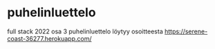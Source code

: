 # puhelinluettelo
 full stack 2022 osa 3
 puhelinluettelo löytyy osoitteesta
https://serene-coast-36277.herokuapp.com/